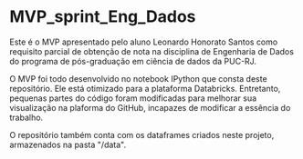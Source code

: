 # MVP_sprint_Eng_Dados

Este é o MVP apresentado pelo aluno Leonardo Honorato Santos como requisito parcial de obtenção de nota na disciplina de Engenharia de Dados do programa de pós-graduação em ciência de dados da PUC-RJ.

O MVP foi todo desenvolvido no notebook IPython que consta deste repositório. Ele está otimizado para a plataforma Databricks. Entretanto, pequenas partes do código foram modificadas para melhorar sua visualização na plaforma do GitHub, incapazes de modificar a essência do trabalho.

O repositório também conta com os dataframes criados neste projeto, armazenados na pasta "/data".
